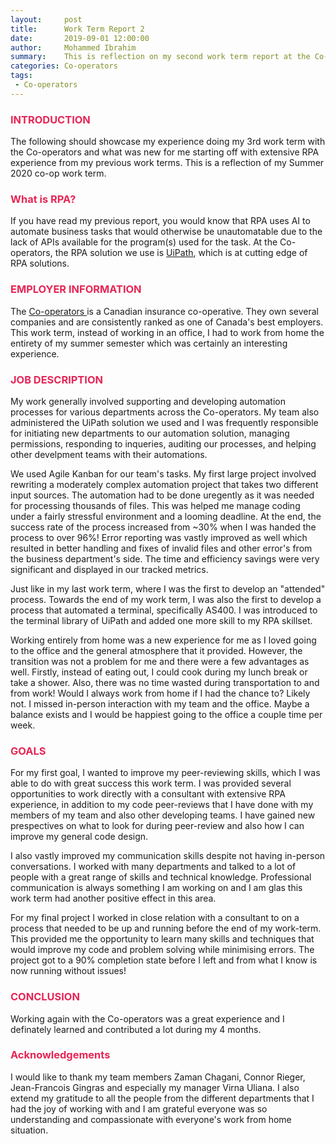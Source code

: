 ```yaml
---
layout:     post
title:      Work Term Report 2
date:       2019-09-01 12:00:00
author:     Mohammed Ibrahim
summary:    This is reflection on my second work term report at the Co-operators
categories: Co-operators
tags:
 - Co-operators
---
```


<h3 style="color:#e62555;">INTRODUCTION</h3>

The following should showcase my experience doing my 3rd work term with the Co-operators and what was new for me starting off with extensive RPA experience from my previous work terms. This is a reflection of my Summer 2020 co-op work term.

<h3 style="color:#e62555;">What is RPA?</h3>

If you have read my previous report, you would know that RPA uses AI to automate business tasks that would otherwise be unautomatable due to the lack of APIs available for the program(s) used for the task. At the Co-operators, the RPA solution we use is <a href="https://en.wikipedia.org/wiki/UiPath"> UiPath</a>, which is at cutting edge of RPA solutions.

<h3 style="color:#e62555;">EMPLOYER INFORMATION</h3>

The <a href="https://en.wikipedia.org/wiki/The_Co-operators"> Co-operators </a> is a Canadian insurance co-operative. They own several companies and are consistently ranked as one of Canada's best employers. This work term, instead of working in an office, I had to work from home the entirety of my summer semester which was certainly an interesting experience.

<h3 style="color:#e62555;">JOB DESCRIPTION</h3>

My work generally involved supporting and developing automation processes for various departments across the Co-operators. My team also administered the UiPath solution we used and I was frequently responsible for initiating new departments to our automation solution, managing permissions, responding to inqueries, auditing our processes, and helping other develpment teams with their automations.

We used Agile Kanban for our team's tasks. My first large project involved rewriting a moderately complex automation project that takes two different input sources. The automation had to be done uregently as it was needed for processing thousands of files. This was helped me manage coding under a fairly stressful environment and a looming deadline. At the end, the success rate of the process increased from ~30% when I was handed the process to over 96%! Error reporting was vastly improved as well which resulted in better handling and fixes of invalid files and other error's from the business department's side. The time and efficiency savings were very significant and displayed in our tracked metrics.

Just like in my last work term, where I was the first to develop an "attended" process. Towards the end of my work term, I was also the first to develop a process that automated a terminal, specifically AS400. I was introduced to the terminal library of UiPath and added one more skill to my RPA skillset.

Working entirely from home was a new experience for me as I loved going to the office and the general atmosphere that it provided. However, the transition was not a problem for me and there were a few advantages as well. Firstly, instead of eating out, I could cook during my lunch break or take a shower. Also, there was no time wasted during transportation to and from work! Would I always work from home if I had the chance to? Likely not. I missed in-person interaction with my team and the office. Maybe a balance exists and I would be happiest going to the office a couple time per week.

<h3 style="color:#e62555;">GOALS</h3>

For my first goal, I wanted to improve my peer-reviewing skills, which I was able to do with great success this work term. I was provided several opportunities to work directly with a consultant with extensive RPA experience, in addition to my code peer-reviews that I have done with my members of my team and also other developing teams. I have gained new prespectives on what to look for during peer-review and also how I can improve my general code design.


I also vastly improved my communication skills despite not having in-person conversations. I worked with many departments and talked to a lot of people with a great range of skills and technical knowledge. Professional communication is always something I am working on and I am glas this work term had another positive effect in this area.

For my final project I worked in close relation with a consultant to on a process that needed to be up and running before the end of my work-term. This provided me the opportunity to learn many skills and techniques that would improve my code and problem solving while minimising errors. The project got to a 90% completion state before I left and from what I know is now running without issues!

<h3 style="color:#e62555;">CONCLUSION</h3>

Working again with the Co-operators was a great experience and I definately learned and contributed a lot during my 4 months.

<h3 style="color:#e62555;">Acknowledgements</h3>

I would like to thank my team members Zaman Chagani, Connor Rieger, Jean-Francois Gingras and especially my manager Virna Uliana. I also extend my gratitude to all the people from the different departments that I had the joy of working with and I am grateful everyone was so understanding and compassionate with everyone's work from home situation.
